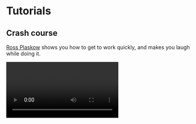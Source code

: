 # Tutorials

## Crash course
[Ross Plaskow](https://rossplaskow.com/) shows you how to get to work quickly, and makes you laugh while doing it. 

<Video url="https://www.youtube.com/embed/Pr2iYt-1PME" />

## RubberRig / RubberPin
It doesn't matter how pro you are, [Emanuele Colombo](http://www.emanuelecolombo.it/) will teach you a ton while taking you through character design to rigging to scene integration. 

<Video url="https://www.youtube.com/embed/0w2-YqU7SXQ" />
<Video url="https://www.youtube.com/embed/5OaGCPi5LJw" />
<Video url="https://www.youtube.com/embed/506_DILyTnE" />


## In depth
It doesn't matter how pro you are, [Emanuele Colombo](http://www.emanuelecolombo.it/) will teach you a ton while taking you through character design to rigging to scene integration. 

<Video url="https://www.youtube.com/embed/--oTQCysVTs" />
<Video url="https://www.youtube.com/embed/IMBpLhA0iok" />


## Faux 3D / Compositing
This stuff really feels like magic. [Tony Babel](https://www.instagram.com/tony.babel/) is a wizard.

<Video url="https://www.youtube.com/embed/GyZVJ8fbPik" />


## Cycles
Building loops is an art form so learn from the masters.

<Video url="https://www.youtube.com/embed/NtXSrrqwdg0" />
<Video url="https://www.youtube.com/embed/UDFRVbmPxAQ" />
<Video url="https://www.youtube.com/embed/StTJiiEN8nY" />
<Video url="https://www.youtube.com/embed/EvAr7CgKXYM" />


## Livestream
<Video url="https://www.youtube.com/embed/Cet1dzkbieU" />
<Video url="https://www.youtube.com/embed/2NnZ5krmF3I" />


## Animation principles

RubberHose is an open system that will let you apply all the principles you pick up from all forms of character animation.

Learn from everything. 

<Video url="https://www.youtube.com/embed/PgBo-00_GWc" />
<Video url="https://www.youtube.com/embed/kYVgz2wUKTc" />
<Video url="https://player.vimeo.com/video/188973651" />
<Video url="https://player.vimeo.com/video/167346947" />

<!-- 

## Timelapse
<Video url="https://www.youtube.com/embed/6wbXc5emlic" />
<Video url="https://player.vimeo.com/video/154287220" /> -->
